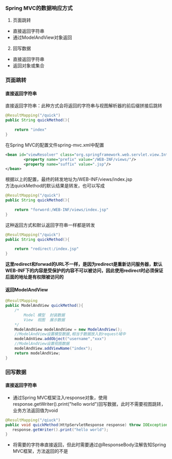 ### Spring MVC的数据响应方式  
1. 页面跳转  
+ 直接返回字符串  
+ 通过ModelAndView对象返回  
  
2. 回写数据  
+ 直接返回字符串  
+ 返回对象或集合  
  
### 页面跳转  
####  直接返回字符串  
直接返回字符串：此种方式会将返回的字符串与视图解析器的前后缀拼接后跳转  
```java
@ResultMapping("/quick")
public String quickMethod(){
    
    return "index"
}
```  
在Spring MVC的配置文件spring-mvc.xml中配置  
```xml
<bean id="viewResolver" class="org.springframework.web.servlet.view.InternalResourceViewResolver">
        <property name="prefix" value="/WEB-INF/views/"/>
        <property name="suffix" value=".jsp"/>
</bean>
```  
根据以上的配置，最终的转发地址为/WEB-INF/views/index.jsp  
方法quickMethod的默认结果是转发，也可以写成  
```java
@ResultMapping("/quick")
public String quickMethod(){
    
    return "forword:/WEB-INF/views/index.jsp"
}
```  
这种返回方式和默认返回字符串一样都是转发  
```java
@ResultMapping("/quick")
public String quickMethod(){
    
    return "redirect:/index.jsp"
}
```  
**这里redirect和forwad的URL不一样，是因为redirect是重新访问服务器，默认WEB-INF下的内容是受保护的内容不可以被访问，因此使用redirect时必须保证后面的地址是有权限被访问的**    
  
#### 返回ModelAndView  
```java
@ResultMapping  
public ModelAndView quickMethod(){
    /*
        Model 模型  封装数据  
        View  视图  展示数据
    */
    ModelAndView modelAndView = new ModelAndView();
    //ModelAndView设置模型数据,相当于数据放入到request域中  
    modelAdnView.addObject("username","xxx")
    //ModelAndView设置视图数据
    modelAndView.addViewName("index");
    return modelAndView;
}
```  
### 回写数据  
#### 直接返回字符串  
+ 通过Spring MVC框架注入response对象，使用response.getWriter().print("hello world")回写数据，此时不需要视图跳转，业务方法返回值为void    
```java
@ResultMapping("/qiuck")
public void quickMethod(HttpServletResponse response) throw IOException{
   response.getWriter().print("hello world");
}
```  
+ 将需要的字符串直接返回，但此时需要通过@ResponseBody注解告知Spring MVC框架，方法返回的不是

